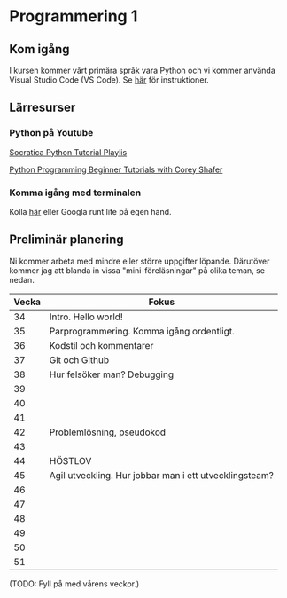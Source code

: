 # Programmering 1
## Kom igång
I kursen kommer vårt primära språk vara Python och vi kommer använda Visual Studio Code (VS Code). Se [här](https://github.com/tullinge/Programmering-1/blob/master/Inf%C3%B6r%20f%C3%B6rsta%20lektionen.md) för instruktioner.

## Lärresurser
### Python på Youtube
[Socratica Python Tutorial Playlis](https://www.youtube.com/playlist?list=PLi01XoE8jYohWFPpC17Z-wWhPOSuh8Er-)

[Python Programming Beginner Tutorials with Corey Shafer](https://www.youtube.com/playlist?list=PL-osiE80TeTskrapNbzXhwoFUiLCjGgY7)

### Komma igång med terminalen
Kolla [här](https://github.com/tullinge/Programmering-1/blob/master/terminal-for-beginners.md) eller Googla runt lite på egen hand.

## Preliminär planering
Ni kommer arbeta med mindre eller större uppgifter löpande. Därutöver kommer jag att blanda in vissa "mini-föreläsningar" på olika teman, se nedan.

| Vecka  | Fokus |
| ------------- | ------------- |
| 34 | Intro. Hello world! |
| 35 | Parprogrammering. Komma igång ordentligt. |
| 36 | Kodstil och kommentarer |
| 37 | Git och Github |
| 38 | Hur felsöker man? Debugging |
| 39 |  |
| 40 |  |
| 41 |  |
| 42 | Problemlösning, pseudokod |
| 43 |  |
| 44 | HÖSTLOV |
| 45 | Agil utveckling. Hur jobbar man i ett utvecklingsteam? |
| 46 |  |
| 47 |  |
| 48 |  |
| 49 |  |
| 50 |  |
| 51 |  |
(TODO: Fyll på med vårens veckor.)
